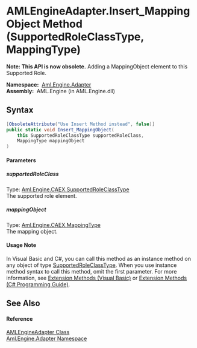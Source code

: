AMLEngineAdapter.Insert_MappingObject Method (SupportedRoleClassType, MappingType)
==================================================================================


**Note: This API is now obsolete.**
Adding a MappingObject element to this Supported Role.

  **Namespace:**  [Aml.Engine.Adapter][1]  
  **Assembly:**  AML.Engine (in AML.Engine.dll)

Syntax
------

```csharp
[ObsoleteAttribute("Use Insert Method instead", false)]
public static void Insert_MappingObject(
	this SupportedRoleClassType supportedRoleClass,
	MappingType mappingObject
)
```

#### Parameters

##### *supportedRoleClass*
Type: [Aml.Engine.CAEX.SupportedRoleClassType][2]  
The supported role element.

##### *mappingObject*
Type: [Aml.Engine.CAEX.MappingType][3]  
The mapping object.

#### Usage Note
In Visual Basic and C#, you can call this method as an instance method on any object of type [SupportedRoleClassType][2]. When you use instance method syntax to call this method, omit the first parameter. For more information, see [Extension Methods (Visual Basic)][4] or [Extension Methods (C# Programming Guide)][5].

See Also
--------

#### Reference
[AMLEngineAdapter Class][6]  
[Aml.Engine.Adapter Namespace][1]  

[1]: ../README.md
[2]: ../../Aml.Engine.CAEX/SupportedRoleClassType/README.md
[3]: ../../Aml.Engine.CAEX/MappingType/README.md
[4]: https://docs.microsoft.com/dotnet/visual-basic/programming-guide/language-features/procedures/extension-methods
[5]: https://docs.microsoft.com/dotnet/csharp/programming-guide/classes-and-structs/extension-methods
[6]: README.md
[7]: https://www.automationml.org
[8]: ../../icons/logoShade.png